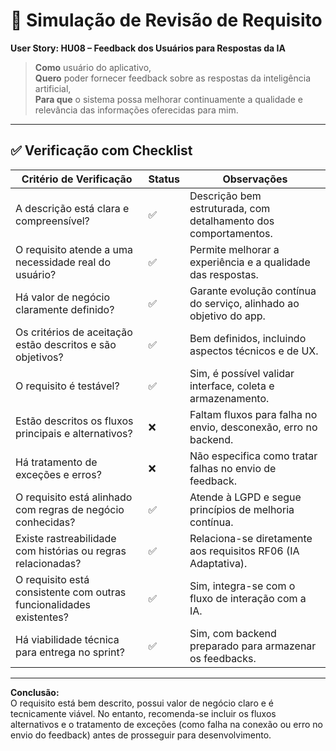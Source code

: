 # 🧪 Simulação de Revisão de Requisito

**User Story: HU08 – Feedback dos Usuários para Respostas da IA**

> **Como** usuário do aplicativo,  
> **Quero** poder fornecer feedback sobre as respostas da inteligência artificial,  
> **Para que** o sistema possa melhorar continuamente a qualidade e relevância das informações oferecidas para mim.

---

## ✅ Verificação com Checklist

| Critério de Verificação                                              | Status | Observações                                                      |
|----------------------------------------------------------------------|--------|------------------------------------------------------------------|
| A descrição está clara e compreensível?                              | ✅     | Descrição bem estruturada, com detalhamento dos comportamentos. |
| O requisito atende a uma necessidade real do usuário?                | ✅     | Permite melhorar a experiência e a qualidade das respostas.     |
| Há valor de negócio claramente definido?                             | ✅     | Garante evolução contínua do serviço, alinhado ao objetivo do app. |
| Os critérios de aceitação estão descritos e são objetivos?           | ✅     | Bem definidos, incluindo aspectos técnicos e de UX.             |
| O requisito é testável?                                              | ✅     | Sim, é possível validar interface, coleta e armazenamento.      |
| Estão descritos os fluxos principais e alternativos?                 | ❌     | Faltam fluxos para falha no envio, desconexão, erro no backend. |
| Há tratamento de exceções e erros?                                   | ❌     | Não especifica como tratar falhas no envio de feedback.         |
| O requisito está alinhado com regras de negócio conhecidas?          | ✅     | Atende à LGPD e segue princípios de melhoria contínua.          |
| Existe rastreabilidade com histórias ou regras relacionadas?         | ✅     | Relaciona-se diretamente aos requisitos RF06 (IA Adaptativa).   |
| O requisito está consistente com outras funcionalidades existentes?  | ✅     | Sim, integra-se com o fluxo de interação com a IA.              |
| Há viabilidade técnica para entrega no sprint?                       | ✅     | Sim, com backend preparado para armazenar os feedbacks.         |

---

**Conclusão:**  
O requisito está bem descrito, possui valor de negócio claro e é tecnicamente viável. No entanto, recomenda-se incluir os fluxos alternativos e o tratamento de exceções (como falha na conexão ou erro no envio do feedback) antes de prosseguir para desenvolvimento.
